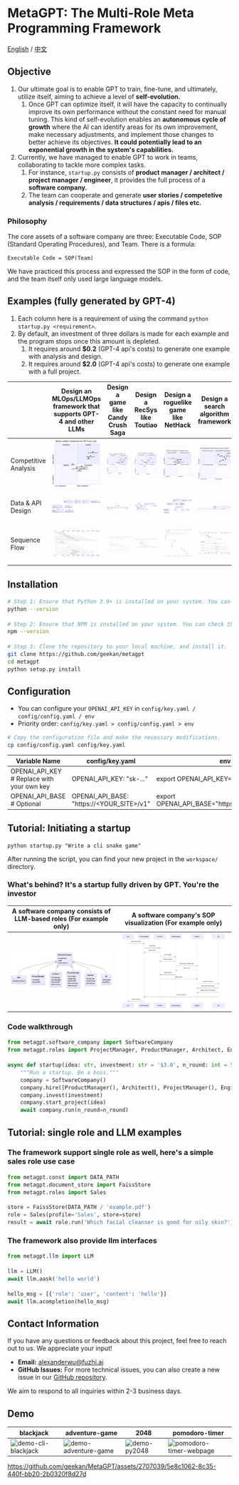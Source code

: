 # MetaGPT: The Multi-Role Meta Programming Framework

[English](./README.md) / [中文](./README_CN.md)

## Objective

1. Our ultimate goal is to enable GPT to train, fine-tune, and ultimately, utilize itself, aiming to achieve a level of **self-evolution.**
   1. Once GPT can optimize itself, it will have the capacity to continually improve its own performance without the constant need for manual tuning. This kind of self-evolution enables an **autonomous cycle of growth** where the AI can identify areas for its own improvement, make necessary adjustments, and implement those changes to better achieve its objectives. **It could potentially lead to an exponential growth in the system's capabilities.**
2. Currently, we have managed to enable GPT to work in teams, collaborating to tackle more complex tasks.
   1. For instance, `startup.py` consists of **product manager / architect / project manager / engineer**, it provides the full process of a **software company.**
   2. The team can cooperate and generate **user stories / competetive analysis / requirements / data structures / apis / files etc.**

### Philosophy

The core assets of a software company are three: Executable Code, SOP (Standard Operating Procedures), and Team. 
There is a formula: 

```
Executable Code = SOP(Team)
```

We have practiced this process and expressed the SOP in the form of code, 
and the team itself only used large language models.

## Examples (fully generated by GPT-4)

1. Each column here is a requirement of using the command `python startup.py <requirement>`.
2. By default, an investment of three dollars is made for each example and the program stops once this amount is depleted.
   1. It requires around **$0.2** (GPT-4 api's costs) to generate one example with analysis and design.
   2. It requires around **$2.0** (GPT-4 api's costs) to generate one example with a full project.

|                      | Design an MLOps/LLMOps framework that supports GPT-4 and other LLMs                                     | Design a game like Candy Crush Saga                                                                            | Design a RecSys like Toutiao                                                                                         | Design a roguelike game like NetHack                                                                 | Design a search algorithm framework                                                                                                   | Design a minimal pomodoro timer                                                                                                  |
|----------------------|---------------------------------------------------------------------------------------------------------|----------------------------------------------------------------------------------------------------------------|----------------------------------------------------------------------------------------------------------------------|------------------------------------------------------------------------------------------------------|---------------------------------------------------------------------------------------------------------------------------------------|----------------------------------------------------------------------------------------------------------------------------------|
| Competitive Analysis | ![LLMOps Competitive Analysis](resources/workspace/llmops_framework/resources/competitive_analysis.png) | ![Candy Crush Competitive Analysis](resources/workspace/match3_puzzle_game/resources/competitive_analysis.png) | ![Jinri Toutiao Recsys Competitive Analysis](resources/workspace/content_rec_sys/resources/competitive_analysis.png) | ![NetHack Game Competitive Analysis](resources/workspace/pyrogue/resources/competitive_analysis.png) | ![Search Algorithm Framework Competitive Analysis](resources/workspace/search_algorithm_framework/resources/competitive_analysis.png) | ![Minimal Pomodoro Timer Competitive Analysis](resources/workspace/minimalist_pomodoro_timer/resources/competitive_analysis.png) |
| Data & API Design    | ![LLMOps Data & API Design](resources/workspace/llmops_framework/resources/data_api_design.png)         | ![Candy Crush Data & API Design](resources/workspace/match3_puzzle_game/resources/data_api_design.png)         | ![Jinri Toutiao Recsys Data & API Design](resources/workspace/content_rec_sys/resources/data_api_design.png)         | ![NetHack Game Data & API Design](resources/workspace/pyrogue/resources/data_api_design.png)         | ![Search Algorithm Framework Data & API Design](resources/workspace/search_algorithm_framework/resources/data_api_design.png)         | ![Minimal Pomodoro Timer Data & API Design](resources/workspace/minimalist_pomodoro_timer/resources/data_api_design.png)         |
| Sequence Flow        | ![LLMOps Sequence Flow](resources/workspace/llmops_framework/resources/seq_flow.png)                    | ![Candy Crush Sequence Flow](resources/workspace/match3_puzzle_game/resources/seq_flow.png)                    | ![Jinri Toutiao Recsys Sequence Flow](resources/workspace/content_rec_sys/resources/seq_flow.png)                    | ![NetHack Game Sequence Flow](resources/workspace/pyrogue/resources/seq_flow.png)                    | ![Search Algorithm Framework Sequence Flow](resources/workspace/search_algorithm_framework/resources/seq_flow.png)                    | ![Minimal Pomodoro Timer Sequence Flow](resources/workspace/minimalist_pomodoro_timer/resources/seq_flow.png)                    |


## Installation

```bash
# Step 1: Ensure that Python 3.9+ is installed on your system. You can check this by using:
python --version

# Step 2: Ensure that NPM is installed on your system. You can check this by using:
npm --version

# Step 3: Clone the repository to your local machine, and install it.
git clone https://github.com/geekan/metagpt
cd metagpt
python setup.py install
```

## Configuration

- You can configure your `OPENAI_API_KEY` in `config/key.yaml / config/config.yaml / env`
- Priority order: `config/key.yaml > config/config.yaml > env`

```bash
# Copy the configuration file and make the necessary modifications.
cp config/config.yaml config/key.yaml
```

| Variable Name                              | config/key.yaml                           | env                            |
|--------------------------------------------|-------------------------------------------|--------------------------------|
| OPENAI_API_KEY # Replace with your own key | OPENAI_API_KEY: "sk-..."                  | export OPENAI_API_KEY="sk-..." |
| OPENAI_API_BASE # Optional                            | OPENAI_API_BASE: "https://<YOUR_SITE>/v1" | export OPENAI_API_BASE="https://<YOUR_SITE>/v1"   |

## Tutorial: Initiating a startup

```shell
python startup.py "Write a cli snake game"
```

After running the script, you can find your new project in the `workspace/` directory.

### What's behind? It's a startup fully driven by GPT. You're the investor
| A software company consists of LLM-based roles (For example only)                       | A software company's SOP visualization (For example only)         |
|-----------------------------------------------------------------------------------------|-------------------------------------------------------------------|
| ![A software company consists of LLM-based roles](./resources/software_company_cd.jpeg) | ![A software company's SOP](./resources/software_company_sd.jpeg) |

### Code walkthrough

```python
from metagpt.software_company import SoftwareCompany
from metagpt.roles import ProjectManager, ProductManager, Architect, Engineer

async def startup(idea: str, investment: str = '$3.0', n_round: int = 5):
    """Run a startup. Be a boss."""
    company = SoftwareCompany()
    company.hire([ProductManager(), Architect(), ProjectManager(), Engineer()])
    company.invest(investment)
    company.start_project(idea)
    await company.run(n_round=n_round)
```

## Tutorial: single role and LLM examples

### The framework support single role as well, here's a simple sales role use case

```python
from metagpt.const import DATA_PATH
from metagpt.document_store import FaissStore
from metagpt.roles import Sales

store = FaissStore(DATA_PATH / 'example.pdf')
role = Sales(profile='Sales', store=store)
result = await role.run('Which facial cleanser is good for oily skin?')
```

### The framework also provide llm interfaces

```python
from metagpt.llm import LLM

llm = LLM()
await llm.aask('hello world')

hello_msg = [{'role': 'user', 'content': 'hello'}]
await llm.acompletion(hello_msg)
```

## Contact Information

If you have any questions or feedback about this project, feel free to reach out to us. We appreciate your input!

- **Email:** alexanderwu@fuzhi.ai
- **GitHub Issues:** For more technical issues, you can also create a new issue in our [GitHub repository](https://github.com/geekan/metagpt/issues).

We aim to respond to all inquiries within 2-3 business days.


## Demo

| blackjack | adventure-game | 2048 | pomodoro-timer |
|-----------|-----------|-----------|-----------|
| ![demo-cli-blackjack](https://github.com/geekan/MetaGPT/assets/2707039/a4769a6a-5f10-49b3-9b30-9a7aee23c331) | ![demo-adventure-game](https://github.com/geekan/MetaGPT/assets/2707039/28636e78-f30f-4aa2-998c-5dc1af94ce9c) | ![demo-py2048](https://github.com/geekan/MetaGPT/assets/2707039/7ca4b6be-87a3-45fe-a182-e15673282617) | ![pomodoro-timer-webpage](https://github.com/geekan/MetaGPT/assets/2707039/37f749ec-f0fa-45b0-a181-5651b3f172f2) |


https://github.com/geekan/MetaGPT/assets/2707039/5e8c1062-8c35-440f-bb20-2b0320f8d27d
